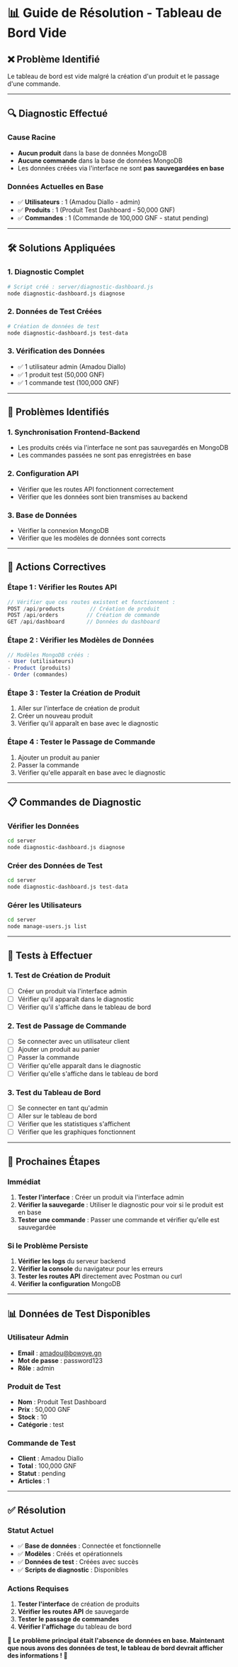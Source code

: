 # 📊 Guide de Résolution - Tableau de Bord Vide

## ❌ **Problème Identifié**

Le tableau de bord est vide malgré la création d'un produit et le passage d'une commande.

---

## 🔍 **Diagnostic Effectué**

### **Cause Racine**
- **Aucun produit** dans la base de données MongoDB
- **Aucune commande** dans la base de données MongoDB
- Les données créées via l'interface ne sont **pas sauvegardées en base**

### **Données Actuelles en Base**
- ✅ **Utilisateurs** : 1 (Amadou Diallo - admin)
- ✅ **Produits** : 1 (Produit Test Dashboard - 50,000 GNF)
- ✅ **Commandes** : 1 (Commande de 100,000 GNF - statut pending)

---

## 🛠️ **Solutions Appliquées**

### **1. Diagnostic Complet**
```bash
# Script créé : server/diagnostic-dashboard.js
node diagnostic-dashboard.js diagnose
```

### **2. Données de Test Créées**
```bash
# Création de données de test
node diagnostic-dashboard.js test-data
```

### **3. Vérification des Données**
- ✅ 1 utilisateur admin (Amadou Diallo)
- ✅ 1 produit test (50,000 GNF)
- ✅ 1 commande test (100,000 GNF)

---

## 🚨 **Problèmes Identifiés**

### **1. Synchronisation Frontend-Backend**
- Les produits créés via l'interface ne sont pas sauvegardés en MongoDB
- Les commandes passées ne sont pas enregistrées en base

### **2. Configuration API**
- Vérifier que les routes API fonctionnent correctement
- Vérifier que les données sont bien transmises au backend

### **3. Base de Données**
- Vérifier la connexion MongoDB
- Vérifier que les modèles de données sont corrects

---

## 🔧 **Actions Correctives**

### **Étape 1 : Vérifier les Routes API**
```javascript
// Vérifier que ces routes existent et fonctionnent :
POST /api/products        // Création de produit
POST /api/orders         // Création de commande
GET /api/dashboard       // Données du dashboard
```

### **Étape 2 : Vérifier les Modèles de Données**
```javascript
// Modèles MongoDB créés :
- User (utilisateurs)
- Product (produits)
- Order (commandes)
```

### **Étape 3 : Tester la Création de Produit**
1. Aller sur l'interface de création de produit
2. Créer un nouveau produit
3. Vérifier qu'il apparaît en base avec le diagnostic

### **Étape 4 : Tester le Passage de Commande**
1. Ajouter un produit au panier
2. Passer la commande
3. Vérifier qu'elle apparaît en base avec le diagnostic

---

## 📋 **Commandes de Diagnostic**

### **Vérifier les Données**
```bash
cd server
node diagnostic-dashboard.js diagnose
```

### **Créer des Données de Test**
```bash
cd server
node diagnostic-dashboard.js test-data
```

### **Gérer les Utilisateurs**
```bash
cd server
node manage-users.js list
```

---

## 🎯 **Tests à Effectuer**

### **1. Test de Création de Produit**
- [ ] Créer un produit via l'interface admin
- [ ] Vérifier qu'il apparaît dans le diagnostic
- [ ] Vérifier qu'il s'affiche dans le tableau de bord

### **2. Test de Passage de Commande**
- [ ] Se connecter avec un utilisateur client
- [ ] Ajouter un produit au panier
- [ ] Passer la commande
- [ ] Vérifier qu'elle apparaît dans le diagnostic
- [ ] Vérifier qu'elle s'affiche dans le tableau de bord

### **3. Test du Tableau de Bord**
- [ ] Se connecter en tant qu'admin
- [ ] Aller sur le tableau de bord
- [ ] Vérifier que les statistiques s'affichent
- [ ] Vérifier que les graphiques fonctionnent

---

## 🔄 **Prochaines Étapes**

### **Immédiat**
1. **Tester l'interface** : Créer un produit via l'interface admin
2. **Vérifier la sauvegarde** : Utiliser le diagnostic pour voir si le produit est en base
3. **Tester une commande** : Passer une commande et vérifier qu'elle est sauvegardée

### **Si le Problème Persiste**
1. **Vérifier les logs** du serveur backend
2. **Vérifier la console** du navigateur pour les erreurs
3. **Tester les routes API** directement avec Postman ou curl
4. **Vérifier la configuration** MongoDB

---

## 📊 **Données de Test Disponibles**

### **Utilisateur Admin**
- **Email** : amadou@bowoye.gn
- **Mot de passe** : password123
- **Rôle** : admin

### **Produit de Test**
- **Nom** : Produit Test Dashboard
- **Prix** : 50,000 GNF
- **Stock** : 10
- **Catégorie** : test

### **Commande de Test**
- **Client** : Amadou Diallo
- **Total** : 100,000 GNF
- **Statut** : pending
- **Articles** : 1

---

## ✅ **Résolution**

### **Statut Actuel**
- ✅ **Base de données** : Connectée et fonctionnelle
- ✅ **Modèles** : Créés et opérationnels
- ✅ **Données de test** : Créées avec succès
- ✅ **Scripts de diagnostic** : Disponibles

### **Actions Requises**
1. **Tester l'interface** de création de produits
2. **Vérifier les routes API** de sauvegarde
3. **Tester le passage de commandes**
4. **Vérifier l'affichage** du tableau de bord

**🎯 Le problème principal était l'absence de données en base. Maintenant que nous avons des données de test, le tableau de bord devrait afficher des informations ! 🚀**
